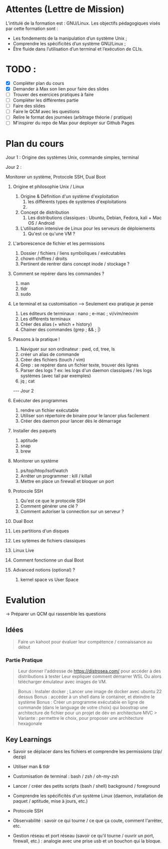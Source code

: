 # Attentes (Lettre de Mission)
L’intitulé de la formation est : GNU/Linux.
Les objectifs pédagogiques visés par cette formation sont :
- Les fondements de la manipulation d’un système Unix ;
- Comprendre les spécificités d’un système GNU/Linux ;
- Être fluide dans l’utilisation d’un terminal et l’exécution de CLIs.


# TODO : 
- [x] Compléter plan du cours
- [x] Demander à Max son lien pour faire des slides
- [ ] Trouver des exercices pratiques à faire 
- [ ] Compléter les différentes partie
- [ ] Faire des slides
- [ ] Faire le QCM avec les questions
- [ ] Relire le format des journées (arbitrage théorie / pratique)
- [ ] M'inspirer du repo de Max pour deployer sur Github Pages 

# Plan du cours

Jour 1 : 
Origine des systèmes Unix, commande simples, terminal

Jour 2 : 

Monitorer un système, Protocole SSH, Dual Boot

1. Origine et philosophie Unix / Linux
   1. Origine & Définition d'un système d'exploitation
      1. les différents types de systèmes d'exploitations
      2. 
   2. Concept de distribution
      1. Les distributions classiques : Ubuntu, Debian, Fedora, kali + Mac OS / Android
   3. L'utilisation intensive de Linux pour les serveurs de déploiements
      1. Qu'est ce qu'une VM ? 
2. L'arborescence de fichier et les permissions 
   1. Dossier / fichiers / liens symboliques / exécutables 
   2. chown chiffres / droits
   3. Pertinent de rentrer dans concept inode / stockage ?
3. Comment se repérer dans les commandes ?
   1. man
   2. tldr
   3. sudo
4. Le terminal et sa customisation --> Seulement exo pratique je pense
   1. Les éditeurs de terminaux : nano ; e-mac ; vi/vim/neovim
   2. Les différents terminaux
   3. Créer des alias (+ which + history)
   4. Chainer des commandes (grep ; && ; |)
5. Passons à la pratique !
   1. Naviguer sur son ordinateur : pwd, cd, tree, ls
   2. créer un alias de commande
   3. Créer des fichiers (touch / vim)
   4. Grep : se repérer dans un fichier texte, trouver des lignes
   5. Parser des logs ? ex: les logs d'un daemon classiques / les logs systèmes (avec tail par exemples)
   6. jq ; cat
   

   --- Jour 2

6. Exécuter des programmes
   1. rendre un fichier exécutable
   2. Utiliser son répertoire de binaire pour le lancer plus facilement
   3. Créer des daemon pour lancer dès le démarrage
6. Installer des paquets
   1. aptitude
   2. snap
   3. brew
7. Monitorer un système
   1. ps/top/htop/lsof/watch
   2. Arrêter un programmer : kill / killall
   3. Mettre en place un firewall et bloquer un port
8. Protocole SSH
   1. Qu'est ce que le protocole SSH
   2. Comment générer une clé ?
   3. Comment autoriser la connection sur un serveur ?
9.  Dual Boot
   1. Les partitions d'un disques
   2. Les sytèmes de fichiers classiques
   3. Linux Live
   4. Comment fonctionne un dual Boot
10. Advanced notions (optional) ? 
    1. kernel space vs User Space



# Evalution

-> Préparer un QCM qui rassemble les questions


## Idées
  > Faire un kahoot pour évaluer leur compétence / connaissance au début

  ### Partie Pratique
  > Leur donner l'addresse de https://distrosea.com/ pour accéder à des distributions à tester
  > Leur expliquer comment démarrer WSL
  > Ou alors télécharger émulateur avec images de VM.

  > Bonus : Instaler docker ; Lancer une image de docker avec ubuntu 22 dessus
  > Bonus : accéder à un shell dans le container, et éteindre le système
   > Bonus : Créer un programme exécutable en ligne de commande (dans le language de votre choix) qui boostrap une architecture de fichier pour un projet de dév en architecture MVC 
      > Variante : permettre le choix, pour proposer une architecture hexagonale

## Key Learnings

- Savoir se déplacer dans les fichiers et comprendre les permissions (zip/ dezip)
- Utiliser man & tldr
- Customisation de terminal : bash / zsh / oh-my-zsh 
- Lancer / créer des petits scripts (bash / shell) background / foreground


- Comprendre les spécificités d'un système Linux (daemon, installation de paquet / aptitude, mise à jours, etc.)
- Protocole SSH 
- Observabilité : savoir ce qui tourne / ce que ça coute, comment l'arrêter, etc.
- Gestion réseau et port réseau (savoir ce qu'il tourne / ouvrir un port, firewall, etc.) : analogie avec une prise usb et un bouchon qui la bloque.





